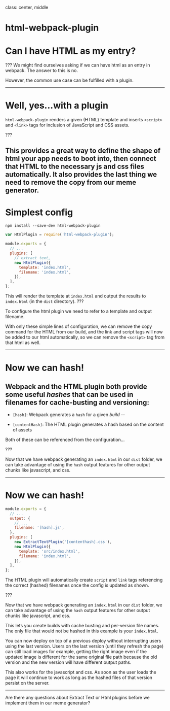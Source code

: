 class: center, middle
# html-webpack-plugin

# Can I have HTML as my entry?

???
We might find ourselves asking if we can have html as an entry in webpack. The answer to this is no.

However, the common use case can be fulfilled with a plugin.

---

# Well, yes...with a plugin

`html-webpack-plugin` renders a given (HTML) template and inserts `<script>` and `<link>` tags for inclusion of JavaScript and CSS assets.

???

This provides a great way to define the shape of html your app needs to boot into, then connect that HTML to the necessary js and css files automatically.  It also provides the last thing we need to remove the copy from our meme generator.
---

# Simplest config

```shell
npm install --save-dev html-webpack-plugin
```

```javascript
var HtmlPlugin = require('html-webpack-plugin');

module.exports = {
  // ...
  plugins: [
    // extract text,
    new HtmlPlugin({
      template: 'index.html',
      filename: 'index.html',
    }),
  ],
};
```

This will render the template at `index.html` and output the results to `index.html` (in the `dist` directory).
???

To configure the html plugin we need to refer to a template and output filename.

With only these simple lines of configuration, we can remove the copy command for the HTML from our build, and the link and script tags will now be added to our html automatically, so we can remove the `<script>` tag from that html as well.

---

# Now we can hash!

Webpack and the HTML plugin both provide some useful _hashes_ that can be used in filenames for cache-busting and versioning:
--

* `[hash]`: Webpack generates a `hash` for a given _build_
--

* `[contentHash]`: The HTML plugin generates a hash based on the content of assets

Both of these can be referenced from the configuration...

???

Now that we have webpack generating an `index.html` in our `dist` folder, we can take advantage of using the `hash` output features for other output chunks like javascript, and css.

---

# Now we can hash!

```javascript
module.exports = {
  // ...
  output: {
    // ...
    filename: '[hash].js',
  },
  plugins: [
    new ExtractTextPlugin('[contenthash].css'),
    new HtmlPlugin({
      template: 'src/index.html',
      filename: 'index.html',
    }),
  ],
};
```

The HTML plugin will automatically create `script` and `link` tags referencing the correct (hashed) filenames once the config is updated as shown.

???

Now that we have webpack generating an `index.html` in our `dist` folder, we can take advantage of using the `hash` output features for other output chunks like javascript, and css.

This lets you create builds with cache busting and per-version file names. The only file that would not be hashed in this example is your `index.html`.

You can now deploy on top of a previous deploy without interrupting users using the last version. Users on the last version (until they refresh the page) can still load images for example, getting the right image even if the updated image is different for the same original file path because the old version and the new version will have different output paths.

This also works for the javascript and css. As soon as the user loads the page it will continue to work as long as the hashed files of that version persist on the server.

----

Are there any questions about Extract Text or Html plugins before we implement them in our meme generator?
